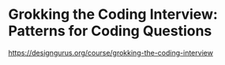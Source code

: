 # Grokking the Coding Interview: Patterns for Coding Questions

https://designgurus.org/course/grokking-the-coding-interview
